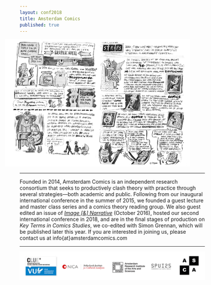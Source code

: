 ```yaml
---
layout: conf2018
title: Amsterdam Comics
published: true
---
```


<img src="img/strips.png" alt="" style="width: 750px; margin-left: -40px;"/>

----

Founded in 2014, Amsterdam Comics is an independent research consortium that seeks to productively clash theory with practice through several strategies—both academic and public. Following from our inaugural international conference in the summer of 2015, we founded a guest lecture and master class series and a comics theory reading group. We also guest edited an issue of [_Image [&] Narrative_](http://www.imageandnarrative.be/index.php/imagenarrative/issue/view/79) (October 2016), hosted our second international conference in 2018, and are in the final stages of production on _Key Terms in Comics Studies_, we co-edited with Simon Grennan, which will be published later this year. If you are interested in joining us, please contact us at info{at}amsterdamcomics.com

----

<img src="conferences/fall2018/img/Drawing_Yourself_In_and_Out_of_It_POSTER-footer.jpg" alt="" style="width: 42.5em;"/>

